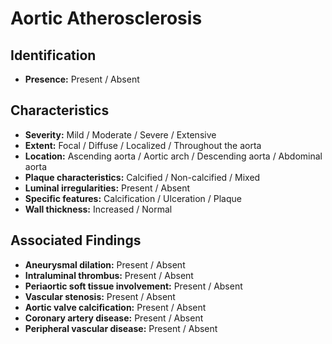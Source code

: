 
# Aortic Atherosclerosis

## Identification

- **Presence:** Present / Absent

## Characteristics

- **Severity:** Mild / Moderate / Severe / Extensive
- **Extent:** Focal / Diffuse / Localized / Throughout the aorta
- **Location:** Ascending aorta / Aortic arch / Descending aorta / Abdominal aorta
- **Plaque characteristics:** Calcified / Non-calcified / Mixed
- **Luminal irregularities:** Present / Absent
- **Specific features:** Calcification / Ulceration / Plaque
- **Wall thickness:** Increased / Normal

## Associated Findings

- **Aneurysmal dilation:** Present / Absent
- **Intraluminal thrombus:** Present / Absent
- **Periaortic soft tissue involvement:** Present / Absent
- **Vascular stenosis:** Present / Absent
- **Aortic valve calcification:** Present / Absent
- **Coronary artery disease:** Present / Absent
- **Peripheral vascular disease:** Present / Absent
